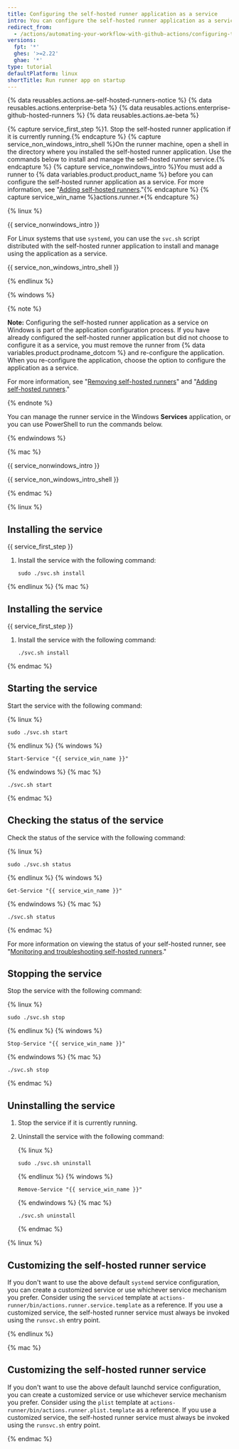 ```yaml
---
title: Configuring the self-hosted runner application as a service
intro: You can configure the self-hosted runner application as a service to automatically start the runner application when the machine starts.
redirect_from:
  - /actions/automating-your-workflow-with-github-actions/configuring-the-self-hosted-runner-application-as-a-service
versions:
  fpt: '*'
  ghes: '>=2.22'
  ghae: '*'
type: tutorial
defaultPlatform: linux
shortTitle: Run runner app on startup
---
```


{% data reusables.actions.ae-self-hosted-runners-notice %}
{% data reusables.actions.enterprise-beta %}
{% data reusables.actions.enterprise-github-hosted-runners %}
{% data reusables.actions.ae-beta %}

{% capture service_first_step %}1. Stop the self-hosted runner application if it is currently running.{% endcapture %}
{% capture service_non_windows_intro_shell %}On the runner machine, open a shell in the directory where you installed the self-hosted runner application. Use the commands below to install and manage the self-hosted runner service.{% endcapture %}
{% capture service_nonwindows_intro %}You must add a runner to {% data variables.product.product_name %} before you can configure the self-hosted runner application as a service. For more information, see "[Adding self-hosted runners](/github/automating-your-workflow-with-github-actions/adding-self-hosted-runners)."{% endcapture %}
{% capture service_win_name %}actions.runner.*{% endcapture %}


{% linux %}

{{ service_nonwindows_intro }}

For Linux systems that use `systemd`, you can use the `svc.sh` script distributed with the self-hosted runner application to install and manage using the application as a service.

{{ service_non_windows_intro_shell }}

{% endlinux %}

{% windows %}

{% note %}

**Note:** Configuring the self-hosted runner application as a service on Windows is part of the application configuration process. If you have already configured the self-hosted runner application but did not choose to configure it as a service, you must remove the runner from {% data variables.product.prodname_dotcom %} and re-configure the application. When you re-configure the application, choose the option to configure the application as a service.

For more information, see "[Removing self-hosted runners](/actions/automating-your-workflow-with-github-actions/removing-self-hosted-runners)" and "[Adding self-hosted runners](/actions/automating-your-workflow-with-github-actions/adding-self-hosted-runners)."

{% endnote %}

You can manage the runner service in the Windows **Services** application, or you can use PowerShell to run the commands below.

{% endwindows %}

{% mac %}

{{ service_nonwindows_intro }}

{{ service_non_windows_intro_shell }}

{% endmac %}

{% linux %}

## Installing the service

{{ service_first_step }}
1. Install the service with the following command:

   ```shell
   sudo ./svc.sh install
   ```

{% endlinux %}
{% mac %}

## Installing the service

{{ service_first_step }}
1. Install the service with the following command:

   ```shell
   ./svc.sh install
   ```
{% endmac %}

## Starting the service

Start the service with the following command:

{% linux %}
```shell
sudo ./svc.sh start
```
{% endlinux %}
{% windows %}
```shell
Start-Service "{{ service_win_name }}"
```
{% endwindows %}
{% mac %}
```shell
./svc.sh start
```
{% endmac %}

## Checking the status of the service

Check the status of the service with the following command:

{% linux %}
```shell
sudo ./svc.sh status
```
{% endlinux %}
{% windows %}
```shell
Get-Service "{{ service_win_name }}"
```
{% endwindows %}
{% mac %}
```shell
./svc.sh status
```
{% endmac %}

 For more information on viewing the status of your self-hosted runner, see  "[Monitoring and troubleshooting self-hosted runners](/actions/hosting-your-own-runners/monitoring-and-troubleshooting-self-hosted-runners)."

## Stopping the service

Stop the service with the following command:

{% linux %}
```shell
sudo ./svc.sh stop
```
{% endlinux %}
{% windows %}
```shell
Stop-Service "{{ service_win_name }}"
```
{% endwindows %}
{% mac %}
```shell
./svc.sh stop
```
{% endmac %}

## Uninstalling the service

1. Stop the service if it is currently running.
1. Uninstall the service with the following command:

    {% linux %}
    ```shell
    sudo ./svc.sh uninstall
    ```
    {% endlinux %}
    {% windows %}
    ```shell
    Remove-Service "{{ service_win_name }}"
    ```
    {% endwindows %}
    {% mac %}
    ```shell
    ./svc.sh uninstall
    ```
    {% endmac %}


{% linux %}

## Customizing the self-hosted runner service

If you don't want to use the above default `systemd` service configuration, you can create a customized service or use whichever service mechanism you prefer. Consider using the `serviced` template at `actions-runner/bin/actions.runner.service.template` as a reference. If you use a customized service, the self-hosted runner service must always be invoked using the `runsvc.sh` entry point.

{% endlinux %}

{% mac %}

## Customizing the self-hosted runner service

If you don't want to use the above default launchd service configuration, you can create a customized service or use whichever service mechanism you prefer. Consider using the `plist` template at `actions-runner/bin/actions.runner.plist.template` as a reference. If you use a customized service, the self-hosted runner service must always be invoked using the `runsvc.sh` entry point.

{% endmac %}
